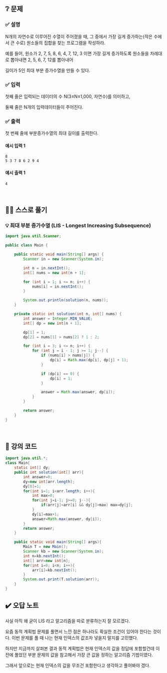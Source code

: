 ## ❔ 문제
### ✅ 설명
N개의 자연수로 이루어진 수열이 주어졌을 때, 그 중에서 가장 길게 증가하는(작은 수에서 큰 수로) 원소들의 집합을 찾는 프로그램을 작성하라.

예를 들어, 원소가 2, 7, 5, 8, 6, 4, 7, 12, 3 이면 가장 길게 증가하도록 원소들을 차례대로 뽑아내면 2, 5, 6, 7, 12를 뽑아내어

길이가 5인 최대 부분 증가수열을 만들 수 있다.

### ✅ 입력
첫째 줄은 입력되는 데이터의 수 N(3≤N≤1,000, 자연수)를 의미하고,

둘째 줄은 N개의 입력데이터들이 주어진다.

### ✅ 출력
첫 번째 줄에 부분증가수열의 최대 길이를 출력한다.

#### 예시 입력 1
```
8
5 3 7 8 6 2 9 4
```

#### 예시 출력 1
```
4
```

<br>

## ✍🏻 스스로 풀기

### 💡 최대 부분 증가수열 (LIS - Longest Increasing Subsequence)

``` java
import java.util.Scanner;

public class Main {

    public static void main(String[] args) {
        Scanner in = new Scanner(System.in);

        int n = in.nextInt();
        int[] nums = new int[n + 1];

        for (int i = 1; i <= n; i++) {
            nums[i] = in.nextInt();
        }

        System.out.println(solution(n, nums));
    }

    private static int solution(int n, int[] nums) {
        int answer = Integer.MIN_VALUE;
        int[] dp = new int[n + 1];

        dp[1] = 1;
        dp[2] = nums[1] > nums[2] ? 1 : 2;

        for (int i = 3; i <= n; i++) {
            for (int j = i - 1; j >= 1; j--) {
                if (nums[i] > nums[j]) {
                    dp[i] = Math.max(dp[i], dp[j] + 1);
                }

                if (dp[i] == 0) {
                    dp[i] = 1;
                }

                answer = Math.max(answer, dp[i]);
            }
        }

        return answer;
    }
}
```

<br>

## 📖 강의 코드
``` java
import java.util.*;
class Main{
	static int[] dy;
	public int solution(int[] arr){
		int answer=0;
		dy=new int[arr.length];
		dy[0]=1;
		for(int i=1; i<arr.length; i++){
			int max=0;
			for(int j=i-1; j>=0; j--){
				if(arr[j]<arr[i] && dy[j]>max) max=dy[j];
			}
			dy[i]=max+1;
			answer=Math.max(answer, dy[i]);
		}
		return answer;
	}

	public static void main(String[] args){
		Main T = new Main();
		Scanner kb = new Scanner(System.in);
		int n=kb.nextInt();
		int[] arr=new int[n];
		for(int i=0; i<n; i++){
			arr[i]=kb.nextInt();
		}
		System.out.print(T.solution(arr));
	}
}
```

## ✔️ 오답 노트

사실 아직 왜 굳이 LIS 라고 알고리즘을 따로 분류하는지 잘 모르겠다.

요즘 동적 계획법 문제를 풀면서 느낀 점은 하나라도 확실한 조건이 있어야 한다는 것이다. 이번 문제를 풀 때 나는 현재 인덱스의 값조차 넣을지 말지를 고민했다.

하지만 지금까지 살펴본 결과 동적 계획법은 현재 인덱스의 값을 정답에 포함할건데 이전에 풀었던 부분 문제의 값을 참고해서 가장 큰 값을 정하는 알고리즘 기법이였다.

그래서 앞으로는 현재 인덱스의 값을 무조건 포함한다고 생각하고 풀어봐야 겠다.
